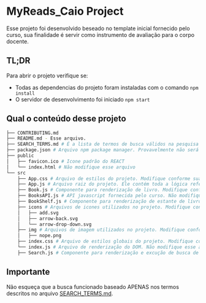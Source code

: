 # MyReads_Caio Project

Esse projeto foi desenvolvido beseado no template inicial fornecido pelo curso, sua finalidade é servir como instrumento de avaliação para o corpo docente.

## TL;DR

Para abrir o projeto verifique se:

* Todas as dependencias do projeto foram instaladas com o comando `npm install`
* O servidor de desenvolvimento foi iniciado `npm start`

## Qual o conteúdo desse projeto
```bash
├── CONTRIBUTING.md
├── README.md - Esse arquivo.
├── SEARCH_TERMS.md # É a lista de termos de busca válidos na pesquisa de livros /searc
├── package.json # Arquivo npm package manager. Provavelmente não será modificado.
├── public
│   ├── favicon.ico # Icone padrão do REACT
│   └── index.html # Não modifique esse arquivo
└── src
    ├── App.css # Arquivo de estilos do projeto. Modifique conforme sua necessidade.
    ├── App.js # Arquivo raiz do projeto. Ele contém toda a lógica referente a página inicial.
    ├── Book.js # Componente para renderização de livro. Modifique conforme sua necessidade.
    ├── BooksAPI.js # API javascript fornecida pelo curso. Não modifique esse arquivo.
    ├── BookShelf.js # Componente para renderização de estante de livro. Modifique conforme sua necessidade.
    ├── icons # Arquivos de icones utilizados no projeto. Modifique conforme sua necessidade.
    │   ├── add.svg
    │   ├── arrow-back.svg
    │   └── arrow-drop-down.svg
    ├── img # Arquivos de imagem utilizados no projeto. Modifique conforme sua necessidade.
    │   ├── nope.png
    ├── index.css # Arquivo de estilos globais do projeto. Modifique conforme sua necessidade.
    └── index.js # Arquivo de renderização do DOM. Não modifique esse arquivo.
    ├── Search.js # Componente para renderização e excução de busca de livros. Modifique conforme sua necessidade.
```


## Importante
Não esqueça que a busca funcionado baseado APENAS nos termos descritos no arquivo [SEARCH_TERMS.md](SEARCH_TERMS.md).
